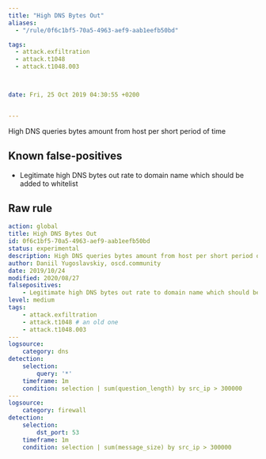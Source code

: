 ```yaml
---
title: "High DNS Bytes Out"
aliases:
  - "/rule/0f6c1bf5-70a5-4963-aef9-aab1eefb50bd"

tags:
  - attack.exfiltration
  - attack.t1048
  - attack.t1048.003



date: Fri, 25 Oct 2019 04:30:55 +0200


---
```


High DNS queries bytes amount from host per short period of time

<!--more-->


## Known false-positives

* Legitimate high DNS bytes out rate to domain name which should be added to whitelist




## Raw rule
```yaml
action: global
title: High DNS Bytes Out
id: 0f6c1bf5-70a5-4963-aef9-aab1eefb50bd
status: experimental
description: High DNS queries bytes amount from host per short period of time
author: Daniil Yugoslavskiy, oscd.community
date: 2019/10/24
modified: 2020/08/27
falsepositives:
    - Legitimate high DNS bytes out rate to domain name which should be added to whitelist
level: medium
tags:
    - attack.exfiltration
    - attack.t1048 # an old one
    - attack.t1048.003
---
logsource:
    category: dns
detection:
    selection:
        query: '*'
    timeframe: 1m
    condition: selection | sum(question_length) by src_ip > 300000
---
logsource:
    category: firewall
detection:
    selection:
        dst_port: 53
    timeframe: 1m
    condition: selection | sum(message_size) by src_ip > 300000

```
